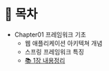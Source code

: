 # 📘 목차
- Chapter01 프레임워크 기초
	- 웹 애플리케이션 아키텍쳐 개념
	- 스프링 프레임워크 특징
	- [📚 1장 내용정리](https://github.com/ZZmarkus/FrameWorkProgramming/blob/main/Chap01/%ED%94%84%EB%A0%88%EC%9E%84%EC%9B%8C%ED%81%AC%20%EA%B8%B0%EC%B4%88.md)